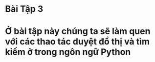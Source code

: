 # Bài Tập 3
# Ở bài tập này chúng ta sẽ làm quen với các thao tác duyệt đồ thị và tìm kiếm ở trong ngôn ngữ Python

